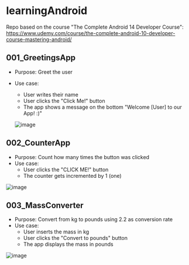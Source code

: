 # learningAndroid
Repo based on the course "The Complete Android 14 Developer Course": https://www.udemy.com/course/the-complete-android-10-developer-course-mastering-android/

## 001_GreetingsApp
* Purpose: Greet the user
* Use case:
    * User writes their name
    * User clicks the "Click Me!" button
    * The app shows a message on the bottom "Welcome [User] to our App! :)"


   ![image](https://github.com/gmandolesi/learningAndroid/assets/12930390/fddef707-fab7-4863-bb74-9c4e2a11e625)



## 002_CounterApp
* Purpose: Count how many times the button was clicked
* Use case:
    * User clicks the "CLICK ME!" button
    * The counter gets incremented by 1 (one)


![image](https://github.com/gmandolesi/learningAndroid/assets/12930390/b1a0956a-0384-47a1-97c8-0248ceb605fa)



## 003_MassConverter
* Purpose: Convert from kg to pounds using 2.2 as conversion rate
* Use case:
    * User inserts the mass in kg
    * User clicks the "Convert to pounds" button
    * The app displays the mass in pounds


![image](https://github.com/gmandolesi/learningAndroid/assets/12930390/ffe0f3e7-1c3a-4ac8-8130-3fde01b12355)
